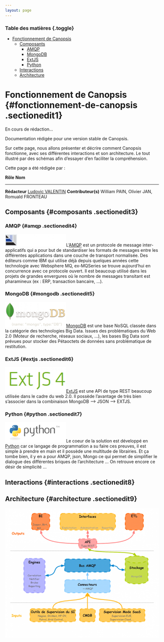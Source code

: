 ```yaml
---
layout: page
---
```


### Table des matières {.toggle}

-   [Fonctionnement de
    Canopsis](canopsis-work.html#fonctionnement-de-canopsis)
    -   [Composants](canopsis-work.html#composants)
        -   [AMQP](canopsis-work.html#amqp)
        -   [MongoDB](canopsis-work.html#mongodb)
        -   [ExtJS](canopsis-work.html#extjs)
        -   [Python](canopsis-work.html#python)
    -   [Interactions](canopsis-work.html#interactions)
    -   [Architecture](canopsis-work.html#architecture)

Fonctionnement de Canopsis {#fonctionnement-de-canopsis .sectionedit1}
==========================

En cours de rédaction…

Documentation rédigée pour une version stable de Canopsis.

Sur cette page, nous allons présenter et décrire comment Canopsis
fonctionne, avec ses différentes interactions et son architecture. Le
tout illustré par des schémas afin d’essayer d’en faciliter la
compréhension.

Cette page a été rédigée par :

  **Rôle**              **Nom**
  --------------------- ---------------------------------------------------------------------------------------------------------------------------------------------------------
  **Rédacteur**         [Ludovic VALENTIN](http://www.monitoring-fr.org/community/members/ludovic-valentin/ "http://www.monitoring-fr.org/community/members/ludovic-valentin/")
  **Contributeur(s)**   William PAIN, Olivier JAN, Romuald FRONTEAU

Composants {#composants .sectionedit3}
----------

### AMQP {#amqp .sectionedit4}

![](../../../assets/media/canopsis/amqp-logo.png@w=200)L’[AMQP](http://www.amqp.org/ "http://www.amqp.org/")
est un protocole de message inter-applicatifs qui a pour but de
standardiser les formats de messages entre les différentes applications
dans une couche de transport normalisée. Des éditeurs comme IBM qui
utilise déjà depuis quelques années cette technologie avec Websphere MQ,
ex-MQSeries se trouve aujourd’hui en concurrence avec ce protocole
ouvert. Il est beaucoup utilisé dans les projets de grandes envergures
où le nombre de messages transitant est pharamineux (ex : ERP,
transaction bancaire, …).

### MongoDB {#mongodb .sectionedit5}

![](../../../assets/media/canopsis/logo-mongodb.png@w=200)[MongoDB](http://www.mongodb.org "http://www.mongodb.org")
est une base NoSQL classée dans la catégorie des technologies Big Data.
Issues des problématiques du Web 2.0 (Moteur de recherche, réseaux
sociaux, …), les bases Big Data sont prévues pour stocker des Pétaoctets
de données sans problématique de restitution.

### ExtJS {#extjs .sectionedit6}

![](../../../assets/media/canopsis/selection_330.png@w=200)[ExtJS](http://www.sencha.com/products/extjs "http://www.sencha.com/products/extjs")
est une API de type REST beaucoup utilisée dans le cadre du web 2.0. Il
possède l’avantage de très bien s’associer dans la combinaison MongoDB
–\> JSON –\> EXTJS.

### Python {#python .sectionedit7}

![](../../../assets/media/canopsis/python-logo.gif@w=200)Le coeur de la
solution est développé en
[Python](http://www.python.org/ "http://www.python.org/") car ce langage
de programmation a su faire ces preuves, il est simple à prendre en main
et il possède une multitude de librairies. Et ça tombe bien, il y en a
pour AMQP, json, Mongo ce qui permet de simplifier le dialogue des
différentes briques de l’architecture … On retrouve encore ce désir de
simplicité …

Interactions {#interactions .sectionedit8}
------------

Architecture {#architecture .sectionedit9}
------------

![](../../../assets/media/canopsis/schema_architecture_canopsis.png@w=700)

